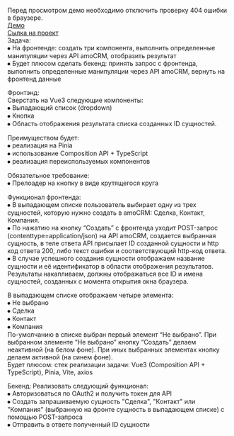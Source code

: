 Перед просмотром демо необходимо отключить проверку 404 ошибки в браузере.  
[Демо](https://alarma1.github.io/vue-genesis-demo/)  
[Сылка на проект](https://github.com/Alarma1/vue-genesis)  
Задача:  
⦁	На фронтенде: создать три компонента, выполнить определенные манипуляции через API amoCRM, отобразить результат  
⦁	Будет плюсом сделать бекенд: принять запрос с фронтенда, выполнить определенные манипуляции через API amoCRM, вернуть на фронтенд данные

Фронтэнд:  
Сверстать на Vue3 следующие компоненты:  
⦁	Выпадающий список (dropdown)  
⦁	Кнопка  
⦁	Область отображения результата списка созданных ID сущностей. 

Преимуществом будет:  
⦁	реализация на Pinia  
⦁	использование Composition API + TypeScript  
⦁	реализация переиспользуемых компонентов

Обязательное требование:  
⦁	Прелоадер на кнопку в виде крутящегося круга

Функционал фронтенда:  
⦁	В выпадающем списке пользователь выбирает одну из трех сущностей, которую нужно создать в amoCRM: Сделка, Контакт, Компания.  
⦁	По нажатию на кнопку “Создать” с фронтенда уходит POST-запрос (contenttype=application/json) на API amoCRM, создается выбранная сущность, в теле ответа API присылает ID созданной сущности и http код ответа 200, либо текст ошибки и соответствующий http-код ответа.  
⦁	В случае успешного создания сущности отображаем название сущности и её идентификатор в области отображения результатов. Результаты накапливаем, должны отображаться все ID и имена сущностей, созданных с момента открытия окна браузера.

В выпадающем списке отображаем четыре элемента:  
⦁	Не выбрано  
⦁	Сделка  
⦁	Контакт  
⦁	Компания  
По-умолчанию в списке выбран первый элемент “Не выбрано”. При выбранном элементе “Не выбрано” кнопку “Создать” делаем неактивной (на белом фоне). При иных выбранных элементах кнопку делаем активной (на синем фоне).  
Будет плюсом: стек реализации задачи: Vue3 (Composition API + TypeScript), Pinia, Vite, axios

Бекенд: 
Реализовать следующий функционал:  
⦁	Авторизоваться по OAuth2 и получить токен для API  
⦁	Создать запрашиваемую сущность "Сделка", "Контакт" или "Компания" (выбранную на фронте сущность в выпадающем списке) с помощью POST-запроса  
⦁	Отправить в ответе полученный ID сущности
